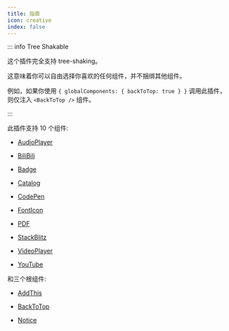 ```yaml
---
title: 指南
icon: creative
index: false
---
```


::: info Tree Shakable

这个插件完全支持 tree-shaking。

这意味着你可以自由选择你喜欢的任何组件，并不捆绑其他组件。

例如，如果你使用 `{ globalComponents: { backToTop: true } }` 调用此插件，则仅注入 `<BackToTop />` 组件。

:::

此插件支持 10 个组件:

- [AudioPlayer](audioplayer.md)

- [BiliBili](bilibili.md)

- [Badge](badge.md)

- [Catalog](catalog.md)

- [CodePen](codepen.md)

- [FontIcon](fonticon.md)

- [PDF](pdf.md)

- [StackBlitz](stackblitz.md)

- [VideoPlayer](videoplayer.md)

- [YouTube](youtube.md)

和三个根组件:

- [AddThis](addthis.md)

- [BackToTop](backtotop.md)

- [Notice](notice.md)

